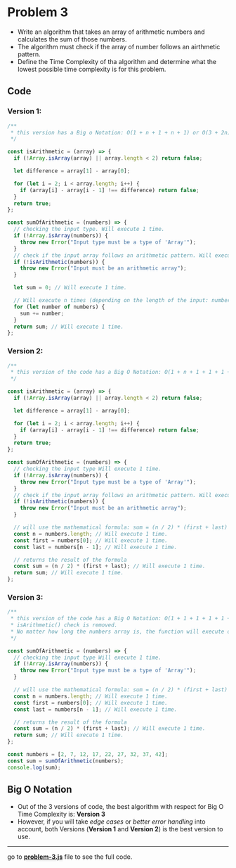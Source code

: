 # Problem 3

- Write an algorithm that takes an array of arithmetic numbers and calculates the sum of those numbers.
- The algorithm must check if the array of number follows an airthmetic pattern.
- Define the Time Complexity of tha algorithm and determine what the lowest possible time complexity is for this problem.

## Code

### Version 1:

```javascript
/**
 * this version has a Big o Notation: O(1 + n + 1 + n + 1) or O(3 + 2n) or O(n) / Linear Time Complexity.
 */

const isArithmetic = (array) => {
  if (!Array.isArray(array) || array.length < 2) return false;

  let difference = array[1] - array[0];

  for (let i = 2; i < array.length; i++) {
    if (array[i] - array[i - 1] !== difference) return false;
  }
  return true;
};

const sumOfArithmetic = (numbers) => {
  // checking the input type. Will execute 1 time.
  if (!Array.isArray(numbers)) {
    throw new Error("Input type must be a type of 'Array'");
  }
  // check if the input array follows an arithmetic pattern. Will execute n times (depending on the length of the input: numbers) + 1.
  if (!isArithmetic(numbers)) {
    throw new Error("Input must be an arithmetic array");
  }

  let sum = 0; // Will execute 1 time.

  // Will execute n times (depending on the length of the input: numbers).
  for (let number of numbers) {
    sum += number;
  }
  return sum; // Will execute 1 time.
};
```

### Version 2:

```javascript
/**
 * this version of the code has a Big O Notation: O(1 + n + 1 + 1 + 1 + 1 + 1) or O(6 + 1n) or O(n) / Linear Time Complexity.
 */

const isArithmetic = (array) => {
  if (!Array.isArray(array) || array.length < 2) return false;

  let difference = array[1] - array[0];

  for (let i = 2; i < array.length; i++) {
    if (array[i] - array[i - 1] !== difference) return false;
  }
  return true;
};

const sumOfArithmetic = (numbers) => {
  // checking the input type Will execute 1 time.
  if (!Array.isArray(numbers)) {
    throw new Error("Input type must be a type of 'Array'");
  }
  // check if the input array follows an arithmetic pattern. Will execute n times (depending on the length of the input: numbers) + 1.
  if (!isArithmetic(numbers)) {
    throw new Error("Input must be an arithmetic array");
  }

  // will use the mathematical formula: sum = (n / 2) * (first + last) on getting the sum of the arithmetic sequence.
  const n = numbers.length; // Will execute 1 time.
  const first = numbers[0]; // Will execute 1 time.
  const last = numbers[n - 1]; // Will execute 1 time.

  // returns the result of the formula
  const sum = (n / 2) * (first + last); // Will execute 1 time.
  return sum; // Will execute 1 time.
};
```

### Version 3:

```javascript
/**
 * this version of the code has a Big O Notation: O(1 + 1 + 1 + 1 + 1 + 1) or O(6) or O(1) / Constant Time Complexity.
 * isArithmetic() check is removed.
 * No matter how long the numbers array is, the function will execute only 6 operations.
 */

const sumOfArithmetic = (numbers) => {
  // checking the input type Will execute 1 time.
  if (!Array.isArray(numbers)) {
    throw new Error("Input type must be a type of 'Array'");
  }

  // will use the mathematical formula: sum = (n / 2) * (first + last) on getting the sum of the arithmetic sequence.
  const n = numbers.length; // Will execute 1 time.
  const first = numbers[0]; // Will execute 1 time.
  const last = numbers[n - 1]; // Will execute 1 time.

  // returns the result of the formula
  const sum = (n / 2) * (first + last); // Will execute 1 time.
  return sum; // Will execute 1 time.
};

const numbers = [2, 7, 12, 17, 22, 27, 32, 37, 42];
const sum = sumOfArithmetic(numbers);
console.log(sum);
```

## Big O Notation

- Out of the 3 versions of code, the best algorithm with respect for Big O Time Complexity is: **Version 3**
- However, if you will take _edge cases_ or _better error handling_ into account, both Versions (**Version 1** and **Version 2**) is the best version to use.

---

go to **[problem-3.js](https://github.com/Luderio/javascript-algorithms/blob/main/problem-3/problem-3.js)** file to see the full code.
